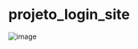 # projeto_login_site

![image](https://user-images.githubusercontent.com/64655153/158068568-fb2b4d92-b965-4732-bce7-baaa6f0a1e0f.png)
